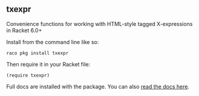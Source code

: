 txexpr
---------------

Convenience functions for working with HTML-style tagged X-expressions in Racket 6.0+

Install from the command line like so:

    raco pkg install txexpr

Then require it in your Racket file:

    (require txexpr)

Full docs are installed with the package. You can also [read the docs here](http://mbutterick.github.io/txexpr/doc/).
